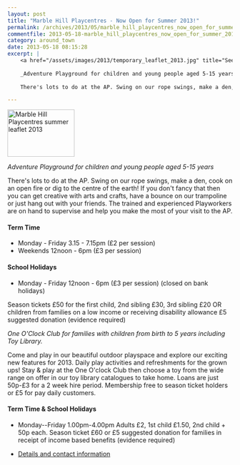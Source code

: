 ```yaml
---
layout: post
title: "Marble Hill Playcentres - Now Open for Summer 2013!"
permalink: /archives/2013/05/marble_hill_playcentres_now_open_for_summer_2013.html
commentfile: 2013-05-18-marble_hill_playcentres_now_open_for_summer_2013
category: around_town
date: 2013-05-18 08:15:28
excerpt: |
    <a href="/assets/images/2013/temporary_leaflet_2013.jpg" title="See larger version of - Marble Hill Playcentres summer  leaflet 2013"><img src="/assets/images/2013/temporary_leaflet_2013_thumb.jpg" width="150" height="106" alt="Marble Hill Playcentres summer  leaflet 2013" class="photo right" /></a>
    
    _Adventure Playground for children and young people aged 5-15 years_
    
    There's lots to do at the AP. Swing on our rope swings, make a den, cook on an open fire or dig to the centre of the earth! If you don't fancy that then you can get creative with arts and crafts, have a bounce on our trampoline or just hang out with your friends. The trained and experienced Playworkers are on hand to supervise and help you make the most of your visit to the AP.

---
```


<a href="/assets/images/2013/temporary_leaflet_2013.jpg" title="See larger version of - Marble Hill Playcentres summer  leaflet 2013"><img src="/assets/images/2013/temporary_leaflet_2013_thumb.jpg" width="150" height="106" alt="Marble Hill Playcentres summer  leaflet 2013" class="photo right" /></a>

*Adventure Playground for children and young people aged 5-15 years*

There's lots to do at the AP. Swing on our rope swings, make a den, cook on an open fire or dig to the centre of the earth! If you don't fancy that then you can get creative with arts and crafts, have a bounce on our trampoline or just hang out with your friends. The trained and experienced Playworkers are on hand to supervise and help you make the most of your visit to the AP.

#### Term Time

-   Monday - Friday
    3.15 - 7.15pm (£2 per session)
-   Weekends
    12noon - 6pm (£3 per session)

#### School Holidays

-   Monday - Friday
    12noon - 6pm (£3 per session)
    (closed on bank holidays)

Season tickets £50 for the first child, 2nd sibling £30, 3rd sibling £20 OR children from families on a low income or receiving disability allowance £5 suggested donation (evidence required)

*One O'Clock Club for families with children from birth to 5 years including Toy Library.*

Come and play in our beautiful outdoor playspace and explore our exciting new features for 2013. Daily play activities and refreshments for the grown ups! Stay & play at the One O'clock Club then choose a toy from the wide range on offer in our toy library catalogues to take home. Loans are just 50p-£3 for a 2 week hire period. Membership free to season ticket holders or £5 for pay daily customers.

#### Term Time & School Holidays

-   Monday--Friday
    1.00pm-4.00pm
    Adults £2, 1st child £1.50, 2nd child + 50p each. Season ticket £60 or £5 suggested donation for families in receipt of income based benefits (evidence required)

<!-- -->

-   [Details and contact information](https://stmargarets.london/directory/childrens/200704291443)
